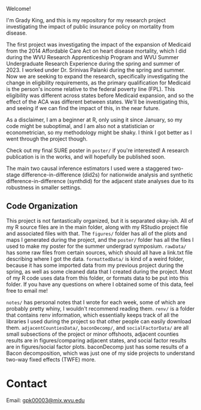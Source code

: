 ﻿Welcome!

I'm Grady King, and this is my repository for my research project investigating the impact of public insurance policy on mortality from disease. 

The first project was investigating the impact of the expansion of Medicaid from the 2014 Affordable Care Act on heart disease mortality, which I did during the WVU Research Apprenticeship Program and WVU Summer Undergraduate Research Experience during the spring and summer of 2023. I worked under Dr. Srinivas Palanki during the spring and summer. Now we are seeking to expand the research, specifically investigating the change in eligibility requirements, as the primary qualification for Medicaid is the person's income relative to the federal poverty line (FPL). This eligibility was different across states before Medicaid expansion, and so the effect of the ACA was different between states. We'll be investigating this, and seeing if we can find the impact of this, in the near future. 

As a disclaimer, I am a beginner at R, only using it since January, so my code might be suboptimal, and I am also not a statistician or econometrician, so my methodology might be shaky. I think I got better as I went through the project though.

Check out my final SURE poster in `poster/` if you're interested! A research publication is in the works, and will hopefully be published soon.

The main two causal inference estimators I used were a staggered two-stage difference-in-difference (did2s) for nationwide analysis and synthetic difference-in-difference (synthdid) for the adjacent state analyses due to its robustness in smaller settings.

## Code Organization
This project is not fantastically organized, but it is separated okay-ish. All of my R source files are in the main folder, along with my RStudio project file and associated files with that. The `figures/` folder has all of the plots and maps I generated during the project, and the `poster/` folder has all the files I used to make my poster for the summer undergrad symposium. `rawData/` has some raw files from certain sources, which should all have a link.txt file describing where I got the data. `formattedData/` is kind of a weird folder, because it has some imported data from my previous project during the spring, as well as some cleaned data that I created during the project. Most of my R code uses data from this folder, or formats data to be put into this folder. If you have any questions on where I obtained some of this data, feel free to email me!

`notes/` has personal notes that I wrote for each week, some of which are probably pretty whiny, I wouldn't recommend reading them. `renv/` is a folder that contains renv information, which essentially keeps track of all the libraries I used during the project so that other people can easily download them. `adjacentCountiesData/`, `baconDecomp/`, and `socialFactorData/` are all small subsections of the project or minor offshoots, adjacent counties results are in figures/comparing adjacent states, and social factor results are in figures/social factor plots. baconDecomp just has some results of a Bacon decomposition, which was just one of my side projects to understand two-way fixed effects (TWFE) more.

# Contact
Email: gpk00003@mix.wvu.edu

